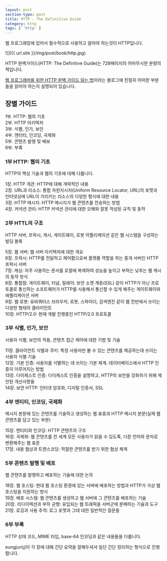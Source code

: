 ```yaml
---
layout: post
section-type: post
title: HTTP - The Definitive Guide
category: http
tags: [ 'http' ]
---
```


웹 프로그래밍에 있어서 필수적으로 사용하고 알아야 하는것이 HTTP입니다.

![]({{ url.site }}/img/post/book/http.jpg)

HTTP 완벽가이드(HTTP: The Definitive Guide)는 728페이지의 어마무시한 분량의 책입니다.

[웹 프로그래머를 위한 HTTP 완벽 가이드 읽는 법](https://blog.npcode.com/2015/06/07/웹-프로그래머를-위한-HTTP-완벽-가이드-읽는-법/)이라는 블로그에 친절히 어떠한 부분들을 읽어야 하는지 설명되어 있습니다.

## 장별 가이드

1부. HTTP: 웹의 기초  
2부. HTTP 아키텍처  
3부. 식별, 인가, 보안  
4부. 엔터티, 인코딩, 국제화    
5부. 콘텐츠 발행 및 배보  
6부. 부록  

### 1부 HTTP: 웹의 기초
HTTP의 핵싱 기술과 웹의 기초에 대해 다룹니다.  

1장. HTTP 개관: HTTP에 대해 개략적인 내용  
2장. URL과 리소스: 통합 자원지시자(Uniform Resource Locator, URL)의 포맷과 인터넷상에 URL이 가리키는 리소스의 다양한 형식에 대한 내용  
3장. HTTP 메시지: HTTP 메시지가 웹 콘텐츠를 전송하는 방법  
4장. 커넥션 관리: HTTP 커넥션 관리에 대한 오해와 잘못 작성된 규칙 및 동작  

### 2부 HTTL의 구조
HTTP 서버, 프락시, 캐시, 게이트웨이, 로봇 어플리케이션 같은 웹 시스템을 구성하는 빌딩 블록  

5장. 웹 서버: 웹 서버 아키텍처에 대한 개요  
6장. 프락시: HTTP를 전달하고 제어함으로써 플랫폼 역할을 하는 중개 서버인 HTTP 프락시 서버  
7장. 캐싱: 자주 사용하는 문서를 로컬에 복제하여 성능을 높이고 부하는 낮추는 웹 캐시의 동작 방식  
8장. 통합점: 게이트웨이, 터널, 릴레이: 보안 소켓 계층(SSL) 같이 HTTP가 아닌 프로토콜로 통신하는 소프트웨어가 HTTP를 사용해서 통신할 수 있게 해주는 게이트웨이와 애플리케이션 서버  
9장. 웹 로봇: 유비쿼터스 브라우저, 로봇, 스파이더, 검색엔진 같이 웹 전반에서 쓰이는 다양한 형태의 클라이언트  
10장. HTTP/2.0: 현재 개발 진행중인 HTTP/2.0 프로토콜

### 3부 식별, 인가, 보안
사용자 식별, 보안의 적용, 콘텐츠 접근 제어에 대한 기법 및 기술  

11장. 클라이언트 식별과 쿠키: 특정 사용자만 볼 수 있는 콘텐츠를 제공하는데 쓰이는 사용자 식별 기술  
12장. 기본 인증: 사용자를 식별하는 데 쓰이는 기본 체계. 데이터베이스에서 HTTP 인증이 이루어지는 방법  
13장. 다이제스트 인증: 다이제스트 인증을 설명하고, HTTP의 보안을 강화하기 위해 제안된 개선사항들  
14장. 보안 HTTP: 인터넷 암호화, 디지털 인증서, SSL  

### 4부 엔티티, 인코딩, 국제화
메시지 본문에 있는 콘텐츠를 기술하고 생성하는 웹 표중과 HTTP 메시지 본문(실제 웹 콘텐츠를 담고 있는 부분)  

15장. 엔티티와 인코딩: HTTP 콘텐츠의 구조  
16장. 국제화: 웹 콘텐츠를 전 세계 모든 사용자가 읽을 수 있도록, 다른 언어와 문자로 변환해주는 웹 표준  
17장. 내용 협상과 트랜스코딩: 적절한 콘텐츠를 받기 위한 협상 체계  

### 5부 콘텐츠 발행 및 배포
웹 콘텐츠를 발행하고 배포하는 기술에 대한 논의  

18장. 웹 호스팅: 현대 웹 호스팅 환경에 있는 서버에 배포하는 방법과 HTTP가 가상 웹 호스팅을 지원하는 방식  
19장. 배포 시스템: 웹 콘텐츠를 생성하고 웹 서버에 그 콘텐츠를 배포하는 기술  
20장. 리다이렉션과 부하 균형: 유입되는 웹 트래픽을 서버군에 분배하는 기술과 도구  
21장. 로깅과 사용 추적: 로그 포맷과 그데 대한 일반적인 질문들  

### 6부 부록
HTTP 상태 코드, MIME 타입, base-64 인코딩과 같은 내용들을 다룹니다.  

eungjun님이 각 장에 대해 간단 요약을 잘해두셔서 일단 간단 정리하는 형식으로 진행합니다.
